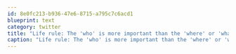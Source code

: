 ```yaml
---
id: 8e0fc213-b936-47e6-8715-a795c7c6acd1
blueprint: text
category: twitter
title: "Life rule: The 'who' is more important than the 'where' or 'what'"
caption: "Life rule: The 'who' is more important than the 'where' or 'what'"
---
```

